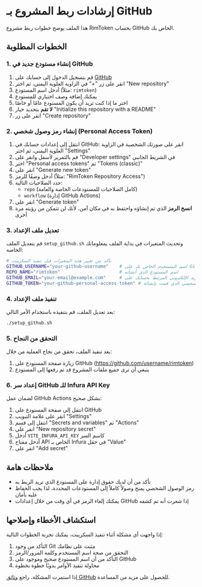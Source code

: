 # إرشادات ربط المشروع بـ GitHub

هذا الملف يوضح خطوات ربط مشروع RimToken بحساب GitHub الخاص بك.

## الخطوات المطلوبة

### 1. إنشاء مستودع جديد في GitHub

1. قم بتسجيل الدخول إلى حسابك على [GitHub](https://github.com/)
2. انقر على زر "+" في الزاوية العلوية اليمنى، ثم اختر "New repository"
3. أدخل اسم المستودع (مثلاً: `rimtoken`)
4. يمكنك إضافة وصف اختياري للمستودع
5. اختر ما إذا كنت تريد أن يكون المستودع عامًا أو خاصًا
6. **لا تقم** بتحديد خيار "Initialize this repository with a README"
7. انقر على زر "Create repository"

### 2. إنشاء رمز وصول شخصي (Personal Access Token)

1. انتقل إلى إعدادات حسابك في GitHub: انقر على صورتك الشخصية في الزاوية العلوية اليمنى، ثم اختر "Settings"
2. قم بالتمرير لأسفل وانقر على "Developer settings" في الشريط الجانبي
3. اختر "Personal access tokens" ثم "Tokens (classic)"
4. انقر على "Generate new token"
5. أدخل وصفًا للرمز (مثلاً: "RimToken Repository Access")
6. حدد الصلاحيات التالية:
   - `repo` (كامل الصلاحيات للمستودعات الخاصة والعامة)
   - `workflow` (إدارة GitHub Actions)
7. انقر على "Generate token"
8. **انسخ الرمز** الذي تم إنشاؤه واحتفظ به في مكان آمن، لأنك لن تتمكن من رؤيته مرة أخرى

### 3. تعديل ملف الإعداد

قم بتعديل الملف `setup_github.sh` وتحديث المتغيرات في بداية الملف بمعلوماتك الخاصة:

```bash
# تأكد من تغيير هذه المتغيرات قبل تنفيذ السكريبت
GITHUB_USERNAME="your-github-username"    # اسم المستخدم الخاص بك على GitHub
REPO_NAME="rimtoken"                      # اسم المستودع الذي أنشأته
GITHUB_EMAIL="your-email@example.com"     # البريد الإلكتروني المرتبط بحسابك على GitHub
GITHUB_TOKEN="your-github-personal-access-token" # رمز الوصول الشخصي الذي قمت بإنشائه
```

### 4. تنفيذ ملف الإعداد

بعد تعديل الملف، قم بتنفيذه باستخدام الأمر التالي:

```bash
./setup_github.sh
```

### 5. التحقق من النجاح

بعد تنفيذ الملف، تحقق من نجاح العملية من خلال:

1. زيارة صفحة المستودع على GitHub (https://github.com/username/rimtoken)
2. ينبغي أن ترى جميع ملفات المشروع قد تم رفعها إلى المستودع

### 6. إعداد سر GitHub للـ Infura API Key

لضمان عمل GitHub Actions بشكل صحيح:

1. انتقل إلى صفحة المستودع على GitHub
2. انقر على علامة التبويب "Settings"
3. انتقل إلى قسم "Secrets and variables" ثم "Actions"
4. انقر على "New repository secret"
5. أدخل `VITE_INFURA_API_KEY` كاسم السر
6. أدخل مفتاح API الخاص بـ Infura في حقل "Value"
7. انقر على "Add secret"

## ملاحظات هامة

- تأكد من أن لديك حقوق إدارة على المستودع الذي تريد الربط به
- رمز الوصول الشخصي يمنح وصولاً كاملاً إلى المستودعات المحددة، لذا يجب الحفاظ عليه بأمان
- يمكنك إلغاء الرمز في أي وقت من خلال إعدادات GitHub إذا شعرت أنه تم كشفه

## استكشاف الأخطاء وإصلاحها

إذا واجهت أي مشكلة أثناء تنفيذ السكريبت، يمكنك تجربة الخطوات التالية:

1. التأكد من وجود Git مثبت على نظامك
2. التحقق من صحة اسم المستخدم وكلمة المرور/الرمز
3. التأكد من أن اسم المستودع صحيح وموجود على GitHub
4. محاولة تنفيذ الأوامر يدويًا خطوة بخطوة

إذا استمرت المشكلة، راجع [وثائق GitHub](https://docs.github.com/en) للحصول على مزيد من المساعدة.